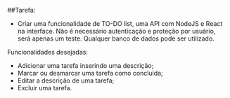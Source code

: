 

##Tarefa: 

- Criar uma funcionalidade de TO-DO list, uma API com NodeJS e React na interface. Não é necessário autenticação e proteção por usuário, será apenas um teste. Qualquer banco de dados pode ser utilizado. 

Funcionalidades desejadas: 

- Adicionar uma tarefa inserindo uma descrição; 
- Marcar ou desmarcar uma tarefa como concluída; 
- Editar a descrição de uma tarefa; 
- Excluir uma tarefa.